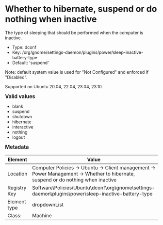 # Whether to hibernate, suspend or do nothing when inactive

The type of sleeping that should be performed when the computer is inactive.

- Type: dconf
- Key: /org/gnome/settings-daemon/plugins/power/sleep-inactive-battery-type
- Default: 'suspend'

Note: default system value is used for "Not Configured" and enforced if "Disabled".

Supported on Ubuntu 20.04, 22.04, 23.04, 23.10.

<span style="font-size: larger;">**Valid values**</span>

* blank
* suspend
* shutdown
* hibernate
* interactive
* nothing
* logout


<span style="font-size: larger;">**Metadata**</span>

| Element      | Value            |
| ---          | ---              |
| Location     | Computer Policies -> Ubuntu -> Client management -> Power Management -> Whether to hibernate, suspend or do nothing when inactive    |
| Registry Key | Software\Policies\Ubuntu\dconf\org\gnome\settings-daemon\plugins\power\sleep-inactive-battery-type         |
| Element type | dropdownList |
| Class:       | Machine       |
